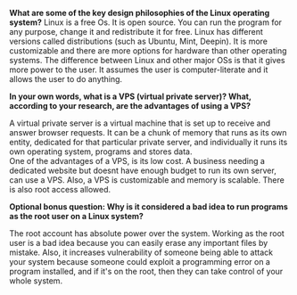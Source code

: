 **What are some of the key design philosophies of the Linux operating system?**
Linux is a free Os. It is open source. You can run the program for any purpose, change it and redistribute it for free. Linux has different versions called distributions (such as Ubuntu, Mint, Deepin). It is more customizable and there are more options for hardware than other operating systems. The difference between Linux and other major OSs is that it gives more power to the user. It assumes the user is computer-literate and it allows the user to do anything. 

**In your own words, what is a VPS (virtual private server)? What, according to your research, are the advantages of using a VPS?**

A virtual private server is a virtual machine that is set up to receive and answer browser requests. It can be a chunk of memory that runs as its own entity, dedicated for that particular private server, and individually it runs its own operating system, programs and stores data.  
One of the advantages of a VPS, is its low cost. A business needing a dedicated website but doesnt have enough budget to run its own server, can use a VPS. Also, a VPS is customizable and memory is scalable. There is also root access allowed. 

**Optional bonus question: Why is it considered a bad idea to run programs as the root user on a Linux system?**

The root account has absolute power over the system. Working as the root user is a bad idea because you can easily erase any important files by mistake. Also, it increases vulnerability of someone being able to attack your system because someone could exploit a programming error on a program installed, and if it's on the root, then they can take control of your whole system. 